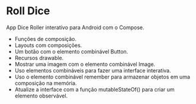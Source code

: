 
# Roll Dice

App Dice Roller interativo para Android com o Compose.


- Funções de composição.
- Layouts com composições.
- Um botão com o elemento combinável Button.
- Recursos drawable.
- Mostrar uma imagem com o elemento combinável Image.
- Uso elementos combináveis para fazer uma interface interativa.
- Uso o elemento combinável remember para armazenar objetos em uma composição na memória.
- Atualize a interface com a função mutableStateOf() para criar um elemento observável.


